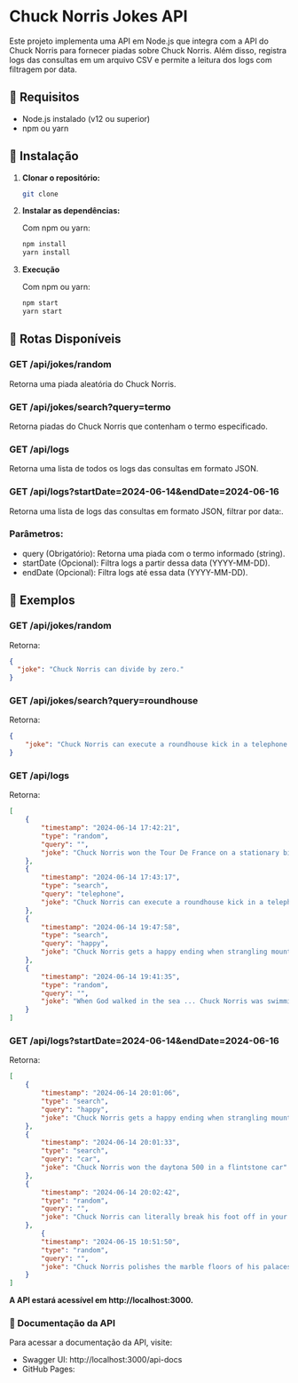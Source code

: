 # Chuck Norris Jokes API

Este projeto implementa uma API em Node.js que integra com a API do Chuck Norris para fornecer piadas sobre Chuck Norris. Além disso, registra logs das consultas em um arquivo CSV e permite a leitura dos logs com filtragem por data.

## 🚀 Requisitos

- Node.js instalado (v12 ou superior)
- npm ou yarn

## 🚀 Instalação

1. **Clonar o repositório:**

   ```bash
   git clone 

2. **Instalar as dependências:**

    Com npm ou yarn:
    ```bash
    npm install
    yarn install

3. **Execução**

    Com npm ou yarn:
    ```bash
    npm start
    yarn start

## 🚀 Rotas Disponíveis

### GET /api/jokes/random
Retorna uma piada aleatória do Chuck Norris.

### GET /api/jokes/search?query=termo
Retorna piadas do Chuck Norris que contenham o termo especificado.

### GET /api/logs
Retorna uma lista de todos os logs das consultas em formato JSON.

### GET /api/logs?startDate=2024-06-14&endDate=2024-06-16
Retorna uma lista de logs das consultas em formato JSON, filtrar por data:.

### Parâmetros:
- query (Obrigatório): Retorna uma piada com o termo informado (string). 
- startDate (Opcional): Filtra logs a partir dessa data (YYYY-MM-DD).
- endDate (Opcional): Filtra logs até essa data (YYYY-MM-DD).

## 🚀 Exemplos

### GET /api/jokes/random

Retorna:

```json
{
  "joke": "Chuck Norris can divide by zero."
}
```

### GET /api/jokes/search?query=roundhouse
Retorna:

```json
{
    "joke": "Chuck Norris can execute a roundhouse kick in a telephone booth!"
}
```

### GET /api/logs
Retorna:

```json
[
    {
        "timestamp": "2024-06-14 17:42:21",
        "type": "random",
        "query": "",
        "joke": "Chuck Norris won the Tour De France on a stationary bike."
    },
    {
        "timestamp": "2024-06-14 17:43:17",
        "type": "search",
        "query": "telephone",
        "joke": "Chuck Norris can execute a roundhouse kick in a telephone booth!"
    },
    {
        "timestamp": "2024-06-14 19:47:58",
        "type": "search",
        "query": "happy",
        "joke": "Chuck Norris gets a happy ending when strangling mountain lions."
    },
    {
        "timestamp": "2024-06-14 19:41:35",
        "type": "random",
        "query": "",
        "joke": "When God walked in the sea ... Chuck Norris was swimming in the land!!"
    }
]
```

### GET /api/logs?startDate=2024-06-14&endDate=2024-06-16
Retorna:

```json
[
    {
        "timestamp": "2024-06-14 20:01:06",
        "type": "search",
        "query": "happy",
        "joke": "Chuck Norris gets a happy ending when strangling mountain lions."
    },
    {
        "timestamp": "2024-06-14 20:01:33",
        "type": "search",
        "query": "car",
        "joke": "Chuck Norris won the daytona 500 in a flintstone car"
    },
    {
        "timestamp": "2024-06-14 20:02:42",
        "type": "random",
        "query": "",
        "joke": "Chuck Norris can literally break his foot off in your ass."
    },
        {
        "timestamp": "2024-06-15 10:51:50",
        "type": "random",
        "query": "",
        "joke": "Chuck Norris polishes the marble floors of his palaces by moonwalking around them."
    }
]
```

**A API estará acessível em http://localhost:3000.**

### 🚀 Documentação da API
Para acessar a documentação da API, visite: 
- Swagger UI: http://localhost:3000/api-docs
- GitHub Pages: 